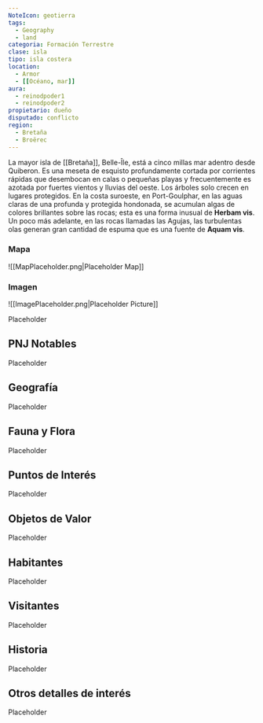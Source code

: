 ```yaml
---
NoteIcon: geotierra
tags:
  - Geography 
  - land 
categoria: Formación Terrestre
clase: isla
tipo: isla costera
location: 
  - Armor
  - [[Océano, mar]]
aura:
  - reinodpoder1
  - reinodpoder2
propietario: dueño
disputado: conflicto
region:
  - Bretaña  
  - Broërec
---
```





La mayor isla de [[Bretaña]], Belle-Île, está a cinco millas mar adentro desde Quiberon. Es una meseta de esquisto profundamente cortada por corrientes rápidas que desembocan en calas o pequeñas playas y frecuentemente es azotada por fuertes vientos y lluvias del oeste. Los árboles solo crecen en lugares protegidos. En la costa suroeste, en Port-Goulphar, en las aguas claras de una profunda y protegida hondonada, se acumulan algas de colores brillantes sobre las rocas; esta es una forma inusual de **Herbam vis**. Un poco más adelante, en las rocas llamadas las Agujas, las turbulentas olas generan gran cantidad de espuma que es una fuente de **Aquam vis**.

### Mapa
![[MapPlaceholder.png|Placeholder Map]]

### Imagen
![[ImagePlaceholder.png|Placeholder Picture]]

Placeholder

## PNJ Notables
Placeholder

## Geografía
Placeholder

## Fauna y Flora
Placeholder

## Puntos de Interés
Placeholder

## Objetos de Valor
Placeholder

## Habitantes
Placeholder

## Visitantes
Placeholder

## Historia
Placeholder

## Otros detalles de interés
Placeholder

